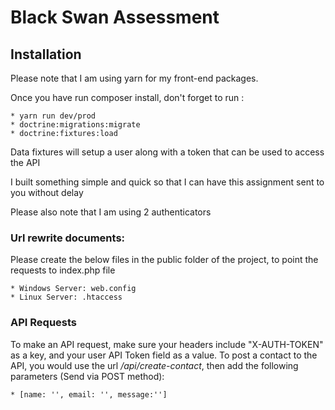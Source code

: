 # Black Swan Assessment

## Installation
Please note that I am using yarn for my front-end packages. 

Once you have run composer install, don't forget to run :

    * yarn run dev/prod
    * doctrine:migrations:migrate
    * doctrine:fixtures:load

Data fixtures will setup a user along with a token that can be used to access the API

I built something simple and quick so that I can have this assignment sent to you without delay

Please also note that I am using 2 authenticators

### Url rewrite documents:

Please create the below files in the public folder of the project, to point the requests to index.php file

    * Windows Server: web.config
    * Linux Server: .htaccess

### API Requests

To make an API request, make sure your headers include "X-AUTH-TOKEN" as a key, and your user API Token field as a value.
To post a contact to the API, you would use the url */api/create-contact*, then add the following parameters (Send via POST method):

    * [name: '', email: '', message:'']